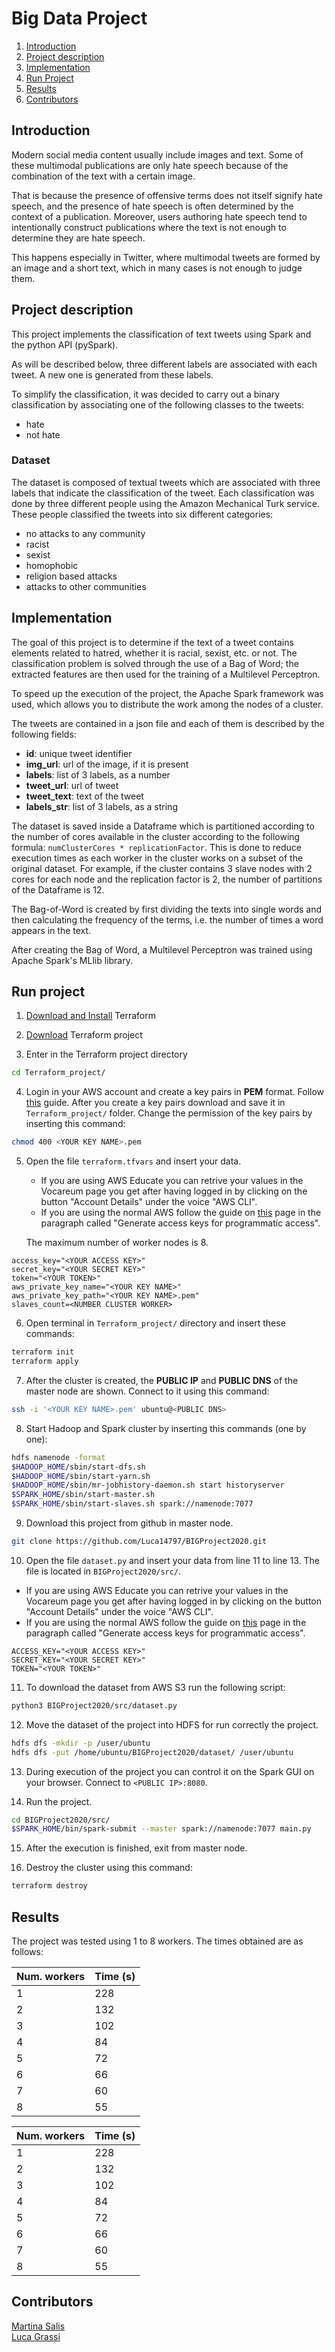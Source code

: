 # Big Data Project

1. [Introduction](#Introduction)
2. [Project description](#Project-description)
3. [Implementation](#Implementation)
4. [Run Project](#Run-project)
5. [Results](#Results)
3. [Contributors](#Contributors)

## Introduction

Modern social media content usually include images and text. Some of these multimodal publications are only hate speech because of the combination of the text with a certain image. 

That is because the presence of offensive terms does not itself signify hate speech, and the presence of hate speech is often determined by the context of a publication. Moreover, users authoring hate speech tend to intentionally construct publications where the text is not enough to determine they are hate speech. 

This happens especially in Twitter, where multimodal tweets are formed by an image and a short text, which in many cases is not enough to judge them.

## Project description

This project implements the classification of text tweets using Spark and the python API (pySpark).

As will be described below, three different labels are associated with each tweet. A new one is generated from these labels.

To simplify the classification, it was decided to carry out a binary classification by associating one of the following classes to the tweets: 
* hate
* not hate

### Dataset

The dataset is composed of textual tweets which are associated with three labels that indicate the classification of the tweet. Each classification was done by three different people using the Amazon Mechanical Turk service. These people classified the tweets into six different categories: 
* no attacks to any community
* racist
* sexist
* homophobic
* religion based attacks 
* attacks to other communities

## Implementation

The goal of this project is to determine if the text of a tweet contains elements related to hatred, whether it is racial, sexist, etc. or not.
The classification problem is solved through the use of a Bag of Word; the extracted features are then used for the training of a Multilevel Perceptron.

To speed up the execution of the project, the Apache Spark framework was used, which allows you to distribute the work among the nodes of a cluster.

The tweets are contained in a json file and each of them is described by the following fields:
* **id**: unique tweet identifier
* **img_url**: url of the image, if it is present
* **labels**: list of 3 labels, as a number
* **tweet_url**: url of tweet
* **tweet_text**: text of the tweet
* **labels_str**: list of 3 labels, as a string

The dataset is saved inside a Dataframe which is partitioned according to the number of cores available in the cluster 
according to the following formula: ```numClusterCores * replicationFactor```.
This is done to reduce execution times as each worker in the cluster works on a subset of the original dataset. 
For example, if the cluster contains 3 slave nodes with 2 cores for each node and the replication factor is 2, 
the number of partitions of the Dataframe is 12.

The Bag-of-Word is created by first dividing the texts into single words and then calculating the frequency of the terms,
i.e. the number of times a word appears in the text.

After creating the Bag of Word, a Multilevel Perceptron was trained using Apache Spark's MLlib library.

## Run project

1. [Download and Install](https://learn.hashicorp.com/tutorials/terraform/install-cli?in=terraform/aws-get-started) Terraform


2. [Download](https://github.com/martinasalis/Terraform_project) Terraform project


3. Enter in the Terraform project directory
```bash
cd Terraform_project/
```

4. Login in your AWS account and create a key pairs in **PEM** format.
   Follow [this](https://docs.aws.amazon.com/AWSEC2/latest/UserGuide/ec2-key-pairs.html#having-ec2-create-your-key-pair) guide.
   After you create a key pairs download and save it in ```Terraform_project/``` folder. 
   Change the permission of the key pairs by inserting this command:
```bash
chmod 400 <YOUR KEY NAME>.pem
```
   

5. Open the file ```terraform.tfvars``` and insert your data.
    * If you are using AWS Educate you can retrive your values in the Vocareum page you get after having logged in by clicking on the button "Account Details" under the voice "AWS CLI".
    * If you are using the normal AWS follow the guide on [this](https://aws.amazon.com/it/blogs/security/how-to-find-update-access-keys-password-mfa-aws-management-console/) page in the paragraph called "Generate access keys for programmatic access".
    
    The maximum number of worker nodes is 8.
```
access_key="<YOUR ACCESS KEY>"
secret_key="<YOUR SECRET KEY>"
token="<YOUR TOKEN>"
aws_private_key_name="<YOUR KEY NAME>"
aws_private_key_path="<YOUR KEY NAME>.pem"
slaves_count=<NUMBER CLUSTER WORKER>
```

6. Open terminal in ```Terraform_project/``` directory and insert these commands:
```bash
terraform init
terraform apply
```

7. After the cluster is created, the **PUBLIC IP** and **PUBLIC DNS** of the master node are shown.
   Connect to it using this command:
```bash
ssh -i '<YOUR KEY NAME>.pem' ubuntu@<PUBLIC DNS>
```

8. Start Hadoop and Spark cluster by inserting this commands (one by one):
```bash
hdfs namenode -format
$HADOOP_HOME/sbin/start-dfs.sh
$HADOOP_HOME/sbin/start-yarn.sh
$HADOOP_HOME/sbin/mr-jobhistory-daemon.sh start historyserver
$SPARK_HOME/sbin/start-master.sh
$SPARK_HOME/sbin/start-slaves.sh spark://namenode:7077
```

9. Download this project from github in master node.
```bash
git clone https://github.com/Luca14797/BIGProject2020.git
```

10. Open the file ```dataset.py``` and insert your data from line 11 to line 13.
   The file is located in ```BIGProject2020/src/```.
   * If you are using AWS Educate you can retrive your values in the Vocareum page you get after having logged in by clicking on the button "Account Details" under the voice "AWS CLI".
   * If you are using the normal AWS follow the guide on [this](https://aws.amazon.com/it/blogs/security/how-to-find-update-access-keys-password-mfa-aws-management-console/) page in the paragraph called "Generate access keys for programmatic access".
   
```
ACCESS_KEY="<YOUR ACCESS KEY>"
SECRET_KEY="<YOUR SECRET KEY>"
TOKEN="<YOUR TOKEN>"
```

11. To download the dataset from AWS S3 run the following script:
```bash
python3 BIGProject2020/src/dataset.py
```

12. Move the dataset of the project into HDFS for run correctly the project.
```bash
hdfs dfs -mkdir -p /user/ubuntu
hdfs dfs -put /home/ubuntu/BIGProject2020/dataset/ /user/ubuntu
```

13. During execution of the project you can control it on the Spark GUI on your browser. 
    Connect to ```<PUBLIC IP>:8080```.
    

14. Run the project.
```bash
cd BIGProject2020/src/
$SPARK_HOME/bin/spark-submit --master spark://namenode:7077 main.py
```

15. After the execution is finished, exit from master node.


16. Destroy the cluster using this command:
```bash
terraform destroy
```

## Results
The project was tested using 1 to 8 workers. The times obtained are as follows:

|   Num. workers    |   Time (s)    |
|---    |---    |
|   1   |   228 |
|   2   |   132 |
|   3   |   102 |
|   4   |   84  |
|   5   |   72  |
|   6   |   66  |
|   7   |   60  |
|   8   |   55  |



|   Num. workers    |   Time (s)    |
|---    |---    |
|   1   |   228 |
|   2   |   132 |
|   3   |   102 |
|   4   |   84  |
|   5   |   72  |
|   6   |   66  |
|   7   |   60  |
|   8   |   55  |

## Contributors
[Martina Salis](https://github.com/martinasalis) <br/>
[Luca Grassi](https://github.com/Luca14797)
